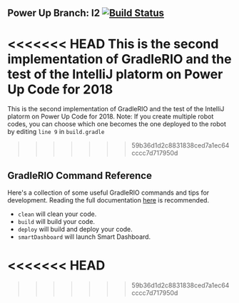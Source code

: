 ## Power Up Branch: I2 [![Build Status](https://travis-ci.org/MontclairRobotics/PowerUp.svg?branch=i2)](https://travis-ci.org/MontclairRobotics/PowerUp)

<<<<<<< HEAD
This is the second implementation of GradleRIO and the test of the IntelliJ platorm on Power Up Code for 2018
=======
This is the second implementation of GradleRIO and the test of the IntelliJ platorm on Power Up Code for 2018. Note: If you create multiple robot codes, you can choose which one becomes the one deployed to the robot by editing `line 9` in `build.gradle`
>>>>>>> 59b36d1d2c8831838ced7a1ec64cccc7d717950d

## GradleRIO Command Reference
Here's a collection of some useful GradleRIO commands and tips for development. Reading the full documentation [here](https://github.com/Open-RIO/GradleRIO) is recommended.

- `clean` will clean your code.
- `build` will build your code.
- `deploy` will build and deploy your code.
- `smartDashboard` will launch Smart Dashboard.

<<<<<<< HEAD
=======

>>>>>>> 59b36d1d2c8831838ced7a1ec64cccc7d717950d

